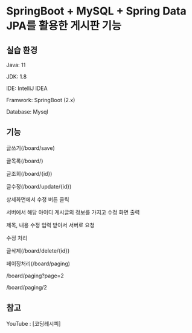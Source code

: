 # SpringBoot + MySQL + Spring Data JPA를 활용한 게시판 기능

## 실습 환경
Java: 11

JDK: 1.8

IDE: IntelliJ IDEA

Framwork: SpringBoot (2.x)

Database: Mysql
## 기능
글쓰기(/board/save)

글목록(/board/)

글조회(/board/{id})

글수정(/board/update/{id})

상세화면에서 수정 버튼 클릭

서버에서 해당 아이디 게시글의 정보를 가지고 수정 화면 출력

제목, 내용 수정 입력 받아서 서버로 요청

수정 처리

글삭제(/board/delete/{id})

페이징처리(/board/paging)

/board/paging?page=2

/board/paging/2

## 참고
YouTube : [코딩레시피]

